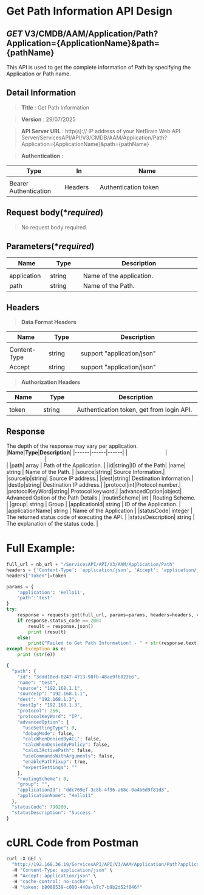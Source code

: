 
# Get Path Information API Design

## ***GET*** V3/CMDB/AAM/Application/Path?Application={ApplicationName}&path={pathName}

This API is used to get the complete information of Path by specifying the Application or Path name.

## Detail Information

> **Title** : Get Path Information<br>

> **Version** : 29/07/2025

> **API Server URL** : http(s):// IP address of your NetBrain Web API Server/ServicesAPI/API/V3/CMDB/AAM/Application/Path?Application={ApplicationName}&path={pathName}

> **Authentication** : 

|**Type**|**In**|**Name**|
|------|------|------|
|<img width=100/>|<img width=100/>|<img width=500/>|
|Bearer Authentication| Headers | Authentication token | 

## Request body(****required***)
>No request body required.

## Parameters(****required***)
|**Name**|**Type**|**Description**|
|------|------|------|
|<img width=100/>|<img width=100/>|<img width=500/>|
|application| string | Name of the application. |
|path|string| Name of the Path.|

## Headers

> **Data Format Headers**

|**Name**|**Type**|**Description**|
|------|------|------|
|<img width=100/>|<img width=100/>|<img width=500/>|
| Content-Type | string  | support "application/json" |
| Accept | string  | support "application/json" |

> **Authorization Headers**

|**Name**|**Type**|**Description**|
|------|------|------|
|<img width=100/>|<img width=100/>|<img width=500/>|
| token | string  | Authentication token, get from login API. |

## Response
The depth of the response may vary per application.
|**Name**|**Type**|**Description**|
|------|------|------|
|<img width=100/>|<img width=100/>|<img width=500/>|
|path| array | Path of the Application.  |
|id|string|ID of the Path|
|name| string | Name of the Path.  |
|source|string| Source Information.|
|sourceIp|string| Source IP address.|
|dest|string| Destination Information.|
|destIp|string| Destination IP address.|
|protocol|int|Protocol number.|
|protocolKeyWord|string| Protocol keyword.|
|advancedOption|object| Advanced Option of the Path Details.|
|routinScheme| int | Routing Scheme. |
|group| string | Group |
|applicationId| string | ID of the Application. |
|applicationName| string | Name of the Application |
|statusCode| integer | The returned status code of executing the API. |
|statusDescription| string | The explanation of the status code. |


# Full Example:
```python
full_url = nb_url + "/ServicesAPI/API/V3/AAM/Application/Path"
headers = {'Content-Type': 'application/json', 'Accept': 'application/json'}
headers["Token"]=token

params = {
    'application': 'Hello11',
    'path':'test'
}
try:
    response = requests.get(full_url, params=params, headers=headers, verify=False)
    if response.status_code == 200:
        result = response.json()
        print (result)
    else:
        print("Failed to Get Path Information! - " + str(response.text))
except Exception as e:
    print (str(e))
```
```python
{
  "path": {
    "id": "3ddd10ed-0247-4713-98fb-48ae9fb822b6",
    "name": "test",
    "source": "192.168.1.1",
    "sourceIp": "192.168.1.1",
    "dest": "192.168.1.3",
    "destIp": "192.168.1.3",
    "protocol": 256,
    "protocolKeyWord": "IP",
    "advancedOption": {
      "useSettingType": 0,
      "debugMode": false,
      "calcWhenDeniedByACL": false,
      "calcWhenDeniedByPolicy": false,
      "calcL3ActivePath": false,
      "useCommandsWithArguments": false,
      "enablePathFixup": true,
      "expertSettings": ""
    },
    "routingScheme": 0,
    "group": "",
    "applicationId": "ddc769ef-3c8b-4f96-a68c-0a4b6d9f81d3",
    "applicationName": "Hello11"
  },
  "statusCode": 790200,
  "statusDescription": "Success."
}
```

# cURL Code from Postman
```python
curl -X GET \
  "http://192.168.36.19/ServicesAPI/API/V3/AAM/Application/Path?application=Hello11&path=test" \
  -H "Content-Type: application/json" \
  -H "Accept: application/json" \
  -H "cache-control: no-cache" \
  -H "token: b8088539-c000-440a-b7c7-b9b2d52f046f"
```

